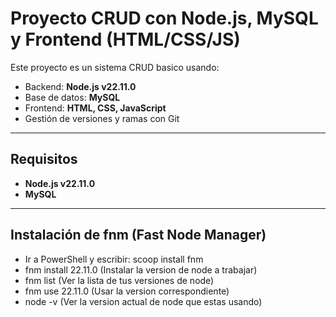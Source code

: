 # Proyecto CRUD con Node.js, MySQL y Frontend (HTML/CSS/JS)

Este proyecto es un sistema CRUD basico usando:

- Backend: **Node.js v22.11.0**
- Base de datos: **MySQL**
- Frontend: **HTML, CSS, JavaScript**
- Gestión de versiones y ramas con Git

---

## Requisitos

- **Node.js v22.11.0**
- **MySQL**

---

## Instalación de fnm (Fast Node Manager)

- Ir a PowerShell y escribir: scoop install fnm
- fnm install 22.11.0 (Instalar la version de node a trabajar)
- fnm list (Ver la lista de tus versiones de node)
- fnm use 22.11.0 (Usar la version correspondiente)
- node -v (Ver la version actual de node que estas usando)
